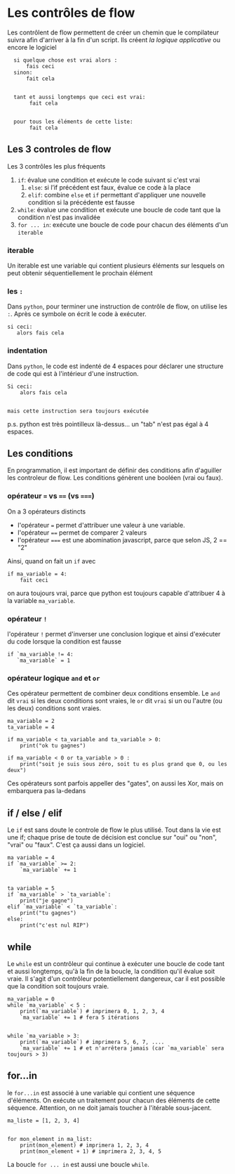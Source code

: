 # Les contrôles de flow
Les contrôlent de flow permettent de créer un chemin que le compilateur suivra afin d'arriver à la fin d'un script.
Ils créent *la logique applicative* ou encore le logiciel


```
  si quelque chose est vrai alors :
      fais ceci
  sinon:
      fait cela


  tant et aussi longtemps que ceci est vrai:
       fait cela


  pour tous les éléments de cette liste:
       fait cela
```



## Les 3 controles de flow 
Les 3 contrôles les plus fréquents


1. `if`: évalue une condition et exécute le code suivant si c'est vrai
   1. `else`: si l’if précédent est faux, évalue ce code à la place
   2. `elif`: combine `else` et `if` permettant d'appliquer une nouvelle condition si la précédente est fausse
2. `while`: évalue une condition et exécute une boucle de code tant que la condition n'est pas invalidée
1. `for ... in`: exécute une boucle de code pour chacun des éléments d'un `iterable`


### iterable
Un iterable est une variable qui contient plusieurs éléments sur lesquels on peut obtenir séquentiellement le prochain élément


### les `:` 
Dans `python`, pour terminer une instruction de contrôle de flow, on utilise les `:`. Après ce symbole on écrit le code à exécuter.


```
si ceci:
   alors fais cela
```



### indentation
Dans `python`, le code est indenté de 4 espaces pour déclarer une structure de code qui est à l'intérieur d'une instruction. 


```
Si ceci:
    alors fais cela


mais cette instruction sera toujours exécutée
```
p.s. python est très pointilleux là-dessus... un "tab" n'est pas égal à 4 espaces.



## Les conditions
En programmation, il est important de définir des conditions afin d'aguiller les controleur de flow. Les conditions génèrent une booléen (vrai ou faux).



### opérateur `=` vs `==` (vs `===`)
On a 3 opérateurs distincts


* l'opérateur `=` permet d'attribuer une valeur à une variable.  
* l'opérateur `==` permet de comparer 2 valeurs  
* l'opérateur `===` est une abomination javascript, parce que selon JS, 2 == "2"  


Ainsi, quand on fait un `if` avec 
```
if ma_variable = 4:
    fait ceci
```
on aura toujours vrai, parce que python est toujours capable d'attribuer 4 à la variable `ma_variable`.


### opérateur `!`
l'opérateur `!` permet d'inverser une conclusion logique et ainsi d'exécuter du code lorsque la condition est fausse


```
if `ma_variable != 4:
   `ma_variable` = 1
```


### opérateur logique `and` et `or`
Ces opérateur permettent de combiner deux conditions ensemble. Le `and` dit `vrai` si les deux conditions sont vraies, le `or` dit `vrai` si un ou l'autre (ou les deux) conditions sont vraies.

```
ma_variable = 2
ta_variable = 4

if ma_variable < ta_variable and ta_variable > 0:
    print("ok tu gagnes")

if ma_variable < 0 or ta_variable > 0 :
    print("soit je suis sous zéro, soit tu es plus grand que 0, ou les deux")

```

Ces opérateurs sont parfois appeller des "gates", on aussi les Xor, mais on embarquera pas la-dedans




## if / else / elif
Le `if` est sans doute le controle de flow le plus utilisé. Tout dans la vie est une if; chaque prise de toute de décision est conclue sur "oui" ou "non", "vrai" ou "faux". C'est ça aussi dans un logiciel. 


```
ma variable = 4
if `ma_variable` >= 2:
    `ma_variable` += 1


ta variable = 5
if `ma_variable` > `ta_variable`:
    print("je gagne")
elif `ma_variable` < `ta_variable`:
    print("tu gagnes")
else:
    print("c'est nul RIP")
```


## while
Le `while` est un contrôleur qui continue à exécuter une boucle de code tant et aussi longtemps, qu'à la fin de la boucle, la condition qu'il évalue soit vraie. Il s'agit d'un contrôleur potentiellement dangereux, car il est possible que la condition soit toujours vraie.


```language=python
ma_variable = 0
while `ma_variable` < 5 :
    print(`ma_variable`) # imprimera 0, 1, 2, 3, 4
    `ma_variable` += 1 # fera 5 itérations


while `ma_variable > 3: 
    print(`ma_variable`) # imprimera 5, 6, 7, ....
    `ma_variable` += 1 # et n'arrêtera jamais (car `ma_variable` sera toujours > 3)
```


## for...in
le `for...in` est associé à une variable qui contient une séquence d'éléments. On exécute un traitement pour chacun des éléments de cette séquence. Attention, on ne doit jamais toucher à l'itérable sous-jacent.


```
ma_liste = [1, 2, 3, 4]


for mon_element in ma_list:
    print(mon_element) # imprimera 1, 2, 3, 4
    print(mon_element + 1) # imprimera 2, 3, 4, 5
```


La boucle `for ... in` est aussi une boucle `while`.
